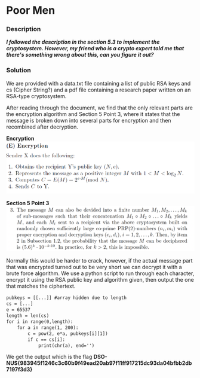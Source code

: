 # Poor Men

### Description
**_I followed the description in the section 5.3 to implement the cryptosystem. However, my friend who is a crypto expert told me that there's something wrong about this, can you figure it out?_**

### Solution

We are provided with a data.txt file containing a list of public RSA keys and cs (Cipher String?) and a pdf file containing a research paper written on an RSA-type cryptosystem.

After reading through the document, we find that the only relevant parts are the encryption algorithm and Section 5 Point 3, where it states that the message is broken down into several parts for encryption and then recombined after decryption.

**Encryption**
![alt text](./encrypt.png)

**Section 5 Point 3**
![alt text](./Section3.png)

Normally this would be harder to crack, however, if the actual message part that was encrypted turned out to be very short we can decrypt it with a brute force algorithm. We use a python script to run through each character, encrypt it using the RSA public key and algorithm given, then output the one that matches the ciphertext.

```
pubkeys = [[...]] #array hidden due to length
cs = [...]
e = 65537
length = len(cs)
for i in range(0,length):
    for a in range(1, 200):
        c = pow(2, e*a, pubkeys[i][1])
        if c == cs[i]:
            print(chr(a), end='')
```
We get the output which is the flag **DSO-NUS{983945f1246c3c60b9f49ead20ab97f11ff917215dc93da04bfbb2db7197f3d3}**

